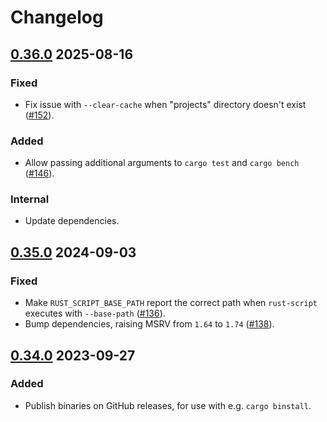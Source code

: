 # Changelog

## [0.36.0](https://github.com/fornwall/rust-script/releases/tag/0.36.0) 2025-08-16
### Fixed
- Fix issue with `--clear-cache` when "projects" directory doesn't exist ([#152](https://github.com/fornwall/rust-script/pull/152)).

### Added
- Allow passing additional arguments to `cargo test` and `cargo bench` ([#146](https://github.com/fornwall/rust-script/pull/146)).

### Internal
- Update dependencies.

## [0.35.0](https://github.com/fornwall/rust-script/releases/tag/0.35.0) 2024-09-03
### Fixed
- Make `RUST_SCRIPT_BASE_PATH` report the correct path when `rust-script` executes with `--base-path` ([#136](https://github.com/fornwall/rust-script/pull/136)).
- Bump dependencies, raising MSRV from `1.64` to `1.74` ([#138](https://github.com/fornwall/rust-script/pull/138)).

## [0.34.0](https://github.com/fornwall/rust-script/releases/tag/0.34.0) 2023-09-27
### Added
- Publish binaries on GitHub releases, for use with e.g. `cargo binstall`.
